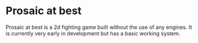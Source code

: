 # Prosaic at best
Prosaic at best is a 2d fighting game built without the use of any engines.
It is currently very early in development but has a basic working system.
